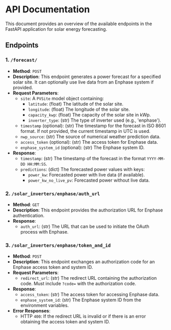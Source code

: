 # API Documentation

This document provides an overview of the available endpoints in the FastAPI application for solar energy forecasting.

## Endpoints

### 1. `/forecast/`

- **Method**: `POST`
- **Description**: This endpoint generates a power forecast for a specified solar site. It can optionally use live data from an Enphase system if provided.
- **Request Parameters**: 
  - `site`: A `PVSite` model object containing:
    - `latitude`: (float) The latitude of the solar site.
    - `longitude`: (float) The longitude of the solar site.
    - `capacity_kwp`: (float) The capacity of the solar site in kWp.
    - `inverter_type`: (str) The type of inverter used (e.g., 'enphase').
  - `timestamp` (optional): (str) The timestamp for the forecast in ISO 8601 format. If not provided, the current timestamp in UTC is used.
  - `nwp_source`: (str) The source of numerical weather prediction data.
  - `access_token` (optional): (str) The access token for Enphase data.
  - `enphase_system_id` (optional): (str) The Enphase system ID.
- **Response**:
  - `timestamp`: (str) The timestamp of the forecast in the format `YYYY-MM-DD HH:MM:SS`.
  - `predictions`: (dict) The forecasted power values with keys:
    - `power_kw`: Forecasted power with live data (if available).
    - `power_kw_no_live_pv`: Forecasted power without live data.

### 2. `/solar_inverters/enphase/auth_url`

- **Method**: `GET`
- **Description**: This endpoint provides the authorization URL for Enphase authentication.
- **Response**:
  - `auth_url`: (str) The URL that can be used to initiate the OAuth process with Enphase.

### 3. `/solar_inverters/enphase/token_and_id`

- **Method**: `POST`
- **Description**: This endpoint exchanges an authorization code for an Enphase access token and system ID.
- **Request Parameters**:
  - `redirect_url`: (str) The redirect URL containing the authorization code. Must include `?code=` with the authorization code.
- **Response**:
  - `access_token`: (str) The access token for accessing Enphase data.
  - `enphase_system_id`: (str) The Enphase system ID from the environment variables.
- **Error Responses**:
  - HTTP `400`: If the redirect URL is invalid or if there is an error obtaining the access token and system ID.